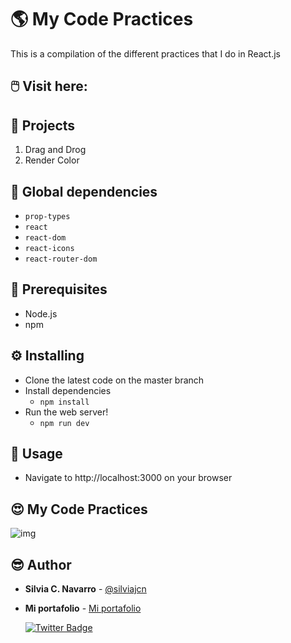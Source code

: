 # 🌎 My Code Practices

This is a compilation of the different practices that I do in React.js

## 🖱️ Visit here:

## 📁 Projects

1. Drag and Drog
2. Render Color

## 📌 Global dependencies

* ```prop-types```
* ```react```
* ```react-dom```
* ```react-icons```
* ```react-router-dom```

## 💼 Prerequisites

* Node.js
* npm

## ⚙️ Installing

* Clone the latest code on the master branch
* Install dependencies
    * ```npm install```
* Run the web server!
    * ```npm run dev```

## 🎈 Usage

* Navigate to http://localhost:3000 on your browser

## 😍 My Code Practices

![img](https://res.cloudinary.com/silviajcn/image/upload/v1666752116/PRACTICAS/Responsive/1_ewn1va.png)

## 😎 Author

* **Silvia C. Navarro**  - [@silviajcn](https://github.com/silviajcn)
* **Mi portafolio** - [Mi portafolio](https://silviajcn.vercel.app/)

    [![Twitter Badge](https://img.shields.io/badge/-@lectoramigrante-1ca0f1?style=flat&labelColor=1ca0f1&logo=twitter&logoColor=white&link=https://twitter.com/lectoramigrante)](https://twitter.com/lectoramigrante)